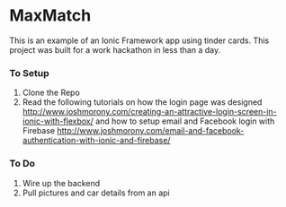# MaxMatch

This is an example of an Ionic Framework app using tinder cards.  This project was built for a work hackathon in less than a day.  

### To Setup
1.  Clone the Repo
2.  Read the following tutorials on how the login page was designed http://www.joshmorony.com/creating-an-attractive-login-screen-in-ionic-with-flexbox/ and how to setup email and Facebook login with Firebase http://www.joshmorony.com/email-and-facebook-authentication-with-ionic-and-firebase/

### To Do 
1.  Wire up the backend
2.  Pull pictures and car details from an api
